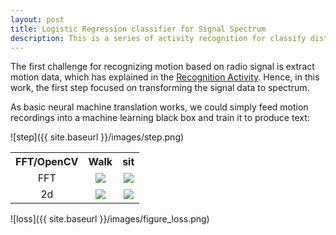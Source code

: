 ```yaml
---
layout: post
title: Logistic Regression classifier for Signal Spectrum
description: This is a series of activity recognition for classify distinct intensity motions (raw data obtained as radio signal data) based on logistic regression machine learning algorithm. 
---
```


<span>The first challenge for recognizing motion based on radio signal is extract motion data, which has explained in the <a href="{{site.baseurl}}/Activity/">Recognition Activity</a>. Hence, in this work, the first step focused on transforming the signal data to spectrum.
</span>

As basic neural machine translation works, we could simply feed motion recordings into a machine learning black box and train it to produce text:

![step]({{ site.baseurl }}/images/step.png)

<table style="width:1100px">
  <tr>
    <th align="center">FFT/OpenCV</th>
    <th>Walk</th>
    <th>sit</th>
  </tr>
  <tr>
    <td align="center">FFT</td>
    <td align="center"><img src="{{ site.baseurl }}/images/figure_walk.png"></td>
    <td align="center"><img src="{{ site.baseurl }}/images/figure_sit.png"></td>
  </tr>
  <tr>
    <td align="center">2d</td>
    <td align="center"><img src="{{ site.baseurl }}/images/walk3.png" align="middle" ></td>
    <td align="center"><img src="{{ site.baseurl }}/images/sitting5.png" align="middle"></td>
  </tr>
</table>

![loss]({{ site.baseurl }}/images/figure_loss.png)



